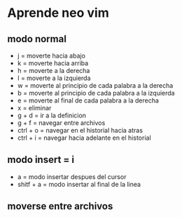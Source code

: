 # Aprende neo vim
## modo normal
- j = moverte hacia abajo
- k = moverte hacia arriba
- h = moverte a la derecha
- l = moverte a la izquierda
- w = moverte al principio de cada palabra a la derecha
- b = moverte al principio de cada palabra a la izquierda
- e = moverte al final de cada palabra a la derecha
- x = eliminar
- g + d = ir a la definicion
- g + f = navegar entre archivos
- ctrl + o = navegar en el historial hacia atras
- ctrl + i = navegar hacia adelante en el historial
## modo insert = i
- a = modo insertar despues del cursor
- shitf + a = modo insertar al final de la linea
## moverse entre archivos

